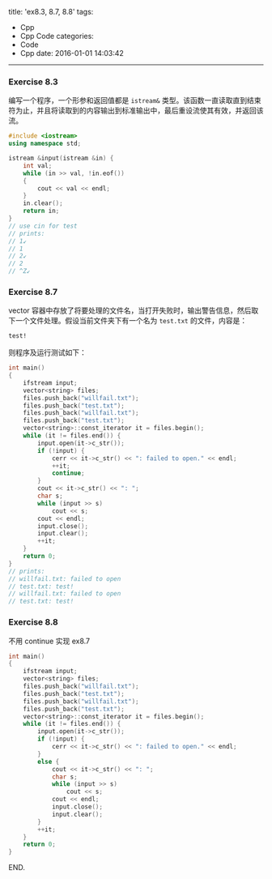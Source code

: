 title: 'ex8.3, 8.7, 8.8'
tags:
  - Cpp
  - Cpp Code
categories:
  - Code
  - Cpp
date: 2016-01-01 14:03:42
---

### Exercise 8.3 ###

编写一个程序，一个形参和返回值都是 `istream&` 类型。该函数一直读取直到结束符为止，并且将读取到的内容输出到标准输出中，最后重设流使其有效，并返回该流。

<!-- more -->

```cpp
#include <iostream>
using namespace std;

istream &input(istream &in) {
	int val;
	while (in >> val, !in.eof())
	{
		cout << val << endl;
	}
	in.clear();
	return in;
}
// use cin for test
// prints:
// 1↙
// 1
// 2↙
// 2
// ^Z↙
```

### Exercise 8.7 ###

vector 容器中存放了将要处理的文件名，当打开失败时，输出警告信息，然后取下一个文件处理。假设当前文件夹下有一个名为 `test.txt` 的文件，内容是：

```txt
test!
```

则程序及运行测试如下：

```cpp
int main()
{
	ifstream input;
	vector<string> files;
	files.push_back("willfail.txt");
	files.push_back("test.txt");
	files.push_back("willfail.txt");
	files.push_back("test.txt");
	vector<string>::const_iterator it = files.begin();
	while (it != files.end()) {
		input.open(it->c_str());
		if (!input) {
			cerr << it->c_str() << ": failed to open." << endl;
			++it;
			continue;
		}
		cout << it->c_str() << ": ";
		char s;
		while (input >> s)
			cout << s;
		cout << endl;
		input.close();
		input.clear();
		++it;
	}
    return 0;
}
// prints:
// willfail.txt: failed to open
// test.txt: test!
// willfail.txt: failed to open
// test.txt: test!
```

### Exercise 8.8 ###

不用 continue 实现 ex8.7

```cpp
int main()
{
	ifstream input;
	vector<string> files;
	files.push_back("willfail.txt");
	files.push_back("test.txt");
	files.push_back("willfail.txt");
	files.push_back("test.txt");
	vector<string>::const_iterator it = files.begin();
	while (it != files.end()) {
		input.open(it->c_str());
		if (!input) {
			cerr << it->c_str() << ": failed to open." << endl;
		}
		else {
			cout << it->c_str() << ": ";
			char s;
			while (input >> s)
				cout << s;
			cout << endl;
			input.close();
			input.clear();
		}
		++it;
	}
    return 0;
}
```

END.